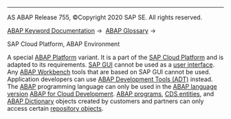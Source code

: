   

* * *

AS ABAP Release 755, ©Copyright 2020 SAP SE. All rights reserved.

[ABAP Keyword Documentation](javascript:call_link\('abenabap.htm'\)) →  [ABAP Glossary](javascript:call_link\('abenabap_glossary.htm'\)) → 

SAP Cloud Platform, ABAP Environment

A special [ABAP Platform](javascript:call_link\('abenabap_platform_glosry.htm'\) "Glossary Entry") variant. It is a part of the [SAP Cloud Platform](javascript:call_link\('abensap_cloud_platform_glosry.htm'\) "Glossary Entry") and is adapted to its requirements. [SAP GUI](javascript:call_link\('abensap_gui_glosry.htm'\) "Glossary Entry") cannot be used as a [user interface](javascript:call_link\('abenuser_interface_glosry.htm'\) "Glossary Entry"). Any [ABAP Workbench](javascript:call_link\('abenabap_workbench_glosry.htm'\) "Glossary Entry") tools that are based on SAP GUI cannot be used. Application developers can use [ABAP Development Tools (ADT)](javascript:call_link\('abenadt_glosry.htm'\) "Glossary Entry") instead. The [ABAP](javascript:call_link\('abenabap_glosry.htm'\) "Glossary Entry") programming language can only be used in the [ABAP language version](javascript:call_link\('abenabap_version_glosry.htm'\) "Glossary Entry") [ABAP for Cloud Development](javascript:call_link\('abenabap_for_sap_cloud_glosry.htm'\) "Glossary Entry"). [ABAP programs](javascript:call_link\('abenabap_program_glosry.htm'\) "Glossary Entry"), [CDS entities](javascript:call_link\('abencds_entity_glosry.htm'\) "Glossary Entry"), and [ABAP Dictionary](javascript:call_link\('abenabap_dictionary_glosry.htm'\) "Glossary Entry") objects created by customers and partners can only access certain [repository objects](javascript:call_link\('abenrepository_object_glosry.htm'\) "Glossary Entry").